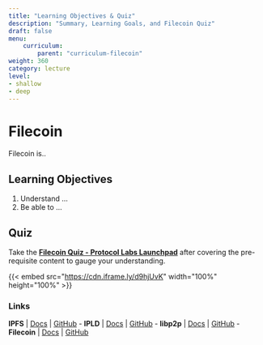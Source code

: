 ```yaml
---
title: "Learning Objectives & Quiz"
description: "Summary, Learning Goals, and Filecoin Quiz"
draft: false
menu:
    curriculum:
        parent: "curriculum-filecoin"
weight: 360
category: lecture
level:
- shallow
- deep
---
```


# Filecoin

Filecoin is..

## Learning Objectives

1. Understand ...
4. Be able to ...

## Quiz

Take the [**Filecoin Quiz - Protocol Labs Launchpad**](https://docs.google.com/forms/d/e/1FAIpQLSe_GebiCQpNQnFrDuuIWd6gTNzlNrGa1If9MTkgHd0tIbH8cg/viewform?usp=sf\_link) after covering the pre-requisite content to gauge your understanding.

{{< embed src="https://cdn.iframe.ly/d9hjUvK" width="100%" height="100%" >}}

### Links

**IPFS** | [Docs](https://docs.ipfs.io) | [GitHub](https://github.com/ipfs) - **IPLD** | [Docs](https://ipld.io/docs/) | [GitHub](https://github.com/ipld) - **libp2p** | [Docs](https://docs.libp2p.io) | [GitHub](https://github.com/libp2p) - **Filecoin** | [Docs](https://docs.filecoin.io) | [GitHub](https://github.com/filecoin-project)
